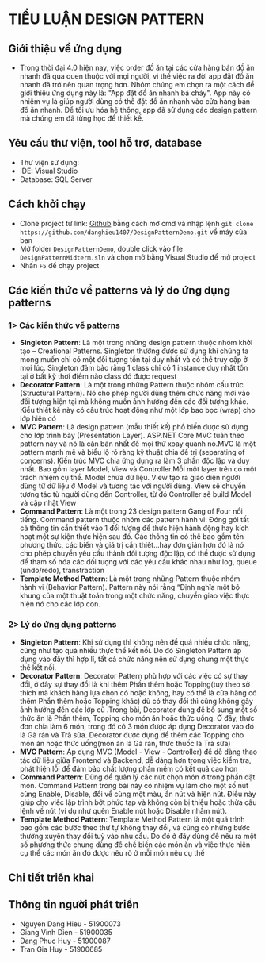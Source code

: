 # TIỂU LUẬN DESIGN PATTERN
## Giới thiệu về ứng dụng
- Trong thời đại 4.0 hiện nay, việc order đồ ăn tại các cửa hàng bán đồ ăn nhanh đã qua quen thuộc với mọi người, vì thế việc ra đời app đặt đồ ăn nhanh đã trở nên quan trọng hơn. Nhóm chúng em chọn ra một cách để giới thiệu ứng dụng này là: "App đặt đồ ăn nhanh bá cháy". App này có nhiệm vụ là giúp người dùng có thể đặt đồ ăn nhanh vào cửa hàng bán đồ ăn nhanh. Để tối ưu hóa hệ thống, app đã sử dụng các design pattern mà chúng em đã từng học để thiết kế.
## Yêu cầu thư viện, tool hỗ trợ, database
- Thư viện sử dụng: 
- IDE: Visual Studio
- Database: SQL Server
## Cách khởi chạy
- Clone project từ link: [Github](https://github.com/danghieu1407/DesignPatternDemo.git) bằng cách mở cmd và nhập lệnh ```git clone https://github.com/danghieu1407/DesignPatternDemo.git``` về máy của bạn
- Mở folder ```DesignPatternDemo```, double click vào file ``` DesignPatternMidterm.sln``` và chọn mở bằng Visual Studio để mở project
- Nhấn ```F5``` để chạy project
## Các kiến thức về patterns và lý do ứng dụng patterns
### 1> Các kiến thức về patterns
- **Singleton Pattern**: Là một trong những design pattern thuộc nhóm khởi tạo – Creational Patterns. Singleton thường được sử dụng khi chúng ta mong muốn chỉ có một đối tượng tồn tại duy nhất và có thể truy cập ở mọi lúc. Singleton đảm bảo rằng 1 class chỉ có 1 instance duy nhất tồn tại ở bất kỳ thời điểm nào class đó được request
- **Decorator Pattern**: Là một trong những Pattern thuộc nhóm cấu trúc (Structural Pattern). Nó cho phép người dùng thêm chức năng mới vào đối tượng hiện tại mà không muốn ảnh hưởng đến các đối tượng khác. Kiểu thiết kế này có cấu trúc hoạt động như một lớp bao bọc (wrap) cho lớp hiện có
- **MVC Pattern**: Là design pattern (mẫu thiết kế) phổ biến được sử dụng cho lớp trình bày (Presentation Layer). ASP.NET Core MVC tuân theo pattern này và nó là căn bản nhất để mọi thứ xoay quanh nó.MVC là một pattern mạnh mẽ và biểu lộ rõ ràng kỹ thuật chia để trị (separating of concerns). Kiến trúc MVC chia ứng dụng ra làm 3 phần độc lập và duy nhất. Bao gồm layer Model, View và Controller.Mỗi một layer trên có một trách nhiệm cụ thể. Model chứa dữ liệu. View tạo ra giao diện người dùng từ dữ liệu ở Model và tương tác với người dùng. View sẽ chuyển tương tác từ người dùng đến Controller, từ đó Controller sẽ build Model và cập nhật View
- **Command Pattern**: Là một trong 23 design pattern Gang of Four nổi tiếng. Command pattern thuộc nhóm các pattern hành vi: Đóng gói tất cả thông tin cần thiết vào 1 đối tượng để thực hiện hành động hay kích hoạt một sự kiện thực hiện sau đó. Các thông tin có thể bao gồm tên phương thức, các biến và giá trị cần thiết...hay đơn giản hơn đó là nó cho phép chuyển yêu cầu thành đối tượng độc lập, có thể được sử dụng để tham số hóa các đối tượng với các yêu cầu khác nhau như log, queue (undo/redo), transtraction
- **Template Method Pattern**: Là một trong những Pattern thuộc nhóm hành vi (Behavior Pattern). Pattern này nói rằng “Định nghĩa một bộ khung của một thuật toán trong một chức năng, chuyển giao việc thực hiện nó cho các lớp con.
### 2> Lý do ứng dụng patterns
- **Singleton Pattern**: Khi sử dụng thì không nên để quá nhiều chức năng, cũng như tạo quá nhiều thực thể kết nối. Do đó Singleton Pattern áp dụng vào đây thì hợp lí, tất cả chức năng nên sử dụng chung một thực thể kết nối.
- **Decorator Pattern**: Decorator Pattern phù hợp với các việc có sự thay đổi, ở đây sự thay đổi là khi thêm Phần thêm hoặc Topping(tuỳ theo sở thích mà khách hàng lựa chọn có hoặc không, hay có thể là cửa hàng có thêm Phần thêm hoặc Topping khác) dù có thay đổi thì cũng không gây ảnh hưởng đến các lớp cũ .Trong bài, Decorator dùng để bổ sung một số thức ăn là Phần thêm, Topping cho món ăn hoặc thức uống. Ở đây, thực đơn chia làm 6 món, trong đó có 3 món được áp dụng Decorator vào đó là Gà rán và Trà sữa. Decorator được dụng để thêm các Topping cho món ăn hoặc thức uống(món ăn là Gà rán, thức thuốc là Trà sữa)
- **MVC Pattern**: Áp dụng MVC (Model - View - Controller) để dễ dàng thao tác dữ liệu giữa Frontend và Backend, dễ dàng hơn trong việc kiểm tra, phát hiện lỗi để đảm bảo chất lượng phần mềm có kết quả cao hơn
- **Command Pattern**: Dùng để quản lý các nút chọn món ở trong phần đặt món. Command Pattern trong bài này có nhiệm vụ làm cho một số nút cùng Enable, Disable, đổi về cùng một màu, ẩn nút và hiện nút. Điều này giúp cho viêc lập trình bớt phức tạp và không còn bị thiếu hoặc thừa câu lệnh về nút (ví dụ như quên Enable nút hoặc Disable nhầm nút).
- **Template Method Pattern**: Template Method Pattern là một quá trình bao gồm các bước theo thứ tự không thay đổi, và cũng có những bước thường xuyên thay đổi tuỳ vào nhu cầu. Do đó ở đây dùng để nêu ra một số phương thức chung dùng để chế biến các món ăn và việc thực hiện cụ thể các món ăn đó được nêu rõ ở mỗi món nêu cụ thể
## Chi tiết triển khai
## Thông tin người phát triển
- Nguyen Dang Hieu - 51900073
- Giang Vinh Dien - 51900035
- Dang Phuc Huy - 51900087
- Tran Gia Huy - 51900685
